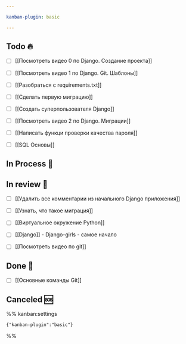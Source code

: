 ```yaml
---

kanban-plugin: basic

---
```


## Todo 🔥

- [ ] [[Посмотреть видео 0 по Django. Создание проекта]]
- [ ] [[Посмотреть видео 1 по Django. Git. Шаблоны]]
- [ ] [[Разобраться с requirements.txt]]
- [ ] [[Сделать первую миграцию]]
- [ ] [[Создать суперпользователя Django]]
- [ ] [[Посмотреть видео 2 по Django. Миграции]]
- [ ] [[Написать функци проверки качества пароля]]
- [ ] [[SQL Основы]]


## In Process 🍉



## In review 🥇

- [ ] [[Удалить все комментарии из начального Django приложения]]
- [ ] [[Узнать, что такое миграция]]
- [ ] [[Виртуальное окружение Python]]
- [ ] [[Django]] - Django-girls - самое начало
- [ ] [[Посмотреть видео по git]]


## Done 🤽

- [ ] [[Основные команды Git]]


## Canceled 🆘





%% kanban:settings
```
{"kanban-plugin":"basic"}
```
%%